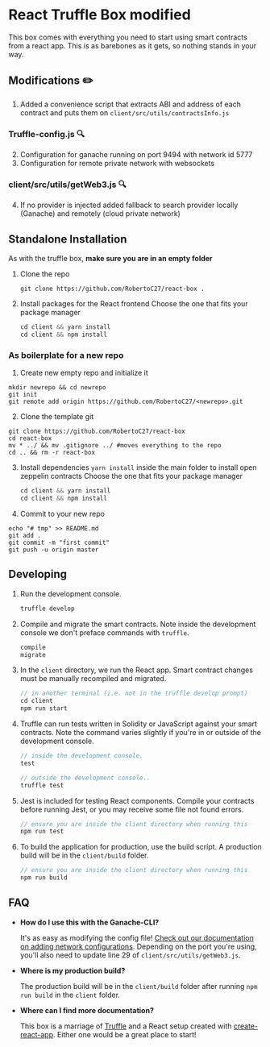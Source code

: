 


# React Truffle Box modified 

This box comes with everything you need to start using smart contracts from a react app. This is as barebones as it gets, so nothing stands in your way.
## Modifications ✏️
1. Added a convenience script that extracts ABI and address of each contract and puts them on `client/src/utils/contractsInfo.js`
### Truffle-config.js 🔍
2. Configuration for ganache running on port 9494 with network id 5777
3. Configuration for remote private network with websockets

### client/src/utils/getWeb3.js 🔍
4. If no provider is injected added fallback to search provider locally (Ganache) and remotely (cloud private network)
## Standalone Installation

As with the truffle box, **make sure you are in an empty folder**
1. Clone the repo
   ```
   git clone https://github.com/RobertoC27/react-box .
   ```
2. Install packages for the React frontend
    Choose the one that fits your package manager
   ```javascript
   cd client && yarn install
   cd client && npm install
   ```
### As boilerplate for a new repo
1. Create new empty repo and initialize it
```
mkdir newrepo && cd newrepo
git init
git remote add origin https://github.com/RobertoC27/<newrepo>.git
```
2. Clone the template git
```
git clone https://github.com/RobertoC27/react-box
cd react-box
mv * ../ && mv .gitignore ../ #moves everything to the repo
cd .. && rm -r react-box
```

3. Install dependencies
   `yarn install` inside the main folder to install open zeppelin contracts
    Choose the one that fits your package manager
   ```javascript
   cd client && yarn install
   cd client && npm install
   ```

4. Commit to your new repo
```
echo "# tmp" >> README.md
git add .
git commit -m "first commit"
git push -u origin master
```

## Developing
1. Run the development console.
    ```javascript
    truffle develop
    ```

2. Compile and migrate the smart contracts. Note inside the development console we don't preface commands with `truffle`.
    ```javascript
    compile
    migrate
    ```

3. In the `client` directory, we run the React app. Smart contract changes must be manually recompiled and migrated.
    ```javascript
    // in another terminal (i.e. not in the truffle develop prompt)
    cd client
    npm run start
    ```

4. Truffle can run tests written in Solidity or JavaScript against your smart contracts. Note the command varies slightly if you're in or outside of the development console.
    ```javascript
    // inside the development console.
    test

    // outside the development console..
    truffle test
    ```

5. Jest is included for testing React components. Compile your contracts before running Jest, or you may receive some file not found errors.
    ```javascript
    // ensure you are inside the client directory when running this
    npm run test
    ```

6. To build the application for production, use the build script. A production build will be in the `client/build` folder.
    ```javascript
    // ensure you are inside the client directory when running this
    npm run build
    ```

## FAQ

* __How do I use this with the Ganache-CLI?__

    It's as easy as modifying the config file! [Check out our documentation on adding network configurations](http://truffleframework.com/docs/advanced/configuration#networks). Depending on the port you're using, you'll also need to update line 29 of `client/src/utils/getWeb3.js`.

* __Where is my production build?__

    The production build will be in the `client/build` folder after running `npm run build` in the `client` folder.

* __Where can I find more documentation?__

    This box is a marriage of [Truffle](http://truffleframework.com/) and a React setup created with [create-react-app](https://github.com/facebookincubator/create-react-app/blob/master/packages/react-scripts/template/README.md). Either one would be a great place to start!
